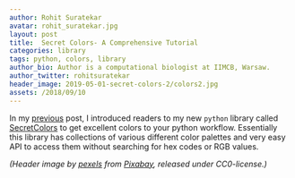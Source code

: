 ```yaml
---
author: Rohit Suratekar
avatar: rohit_suratekar.jpg
layout: post
title:  Secret Colors- A Comprehensive Tutorial
categories: library
tags: python, colors, library
author_bio: Author is a computational biologist at IIMCB, Warsaw.
author_twitter: rohitsuratekar
header_image: 2019-05-01-secret-colors-2/colors2.jpg
assets: /2018/09/10
---
```


In my [previous]({{page.assets}}/secret-colors.html) post, I introduced readers to my new `python` library called [SecretColors](https://pypi.org/project/SecretColors/) to get excellent colors to your python workflow. Essentially this library has collections of various different color palettes and very easy API to access them without searching for hex codes or RGB values.  

*(Header image by <a href="https://pixabay.com/users/pexels-2286921/">pexels</a> from <a href="https://pixabay.com/">Pixabay</a>, released under CC0-license.)*
